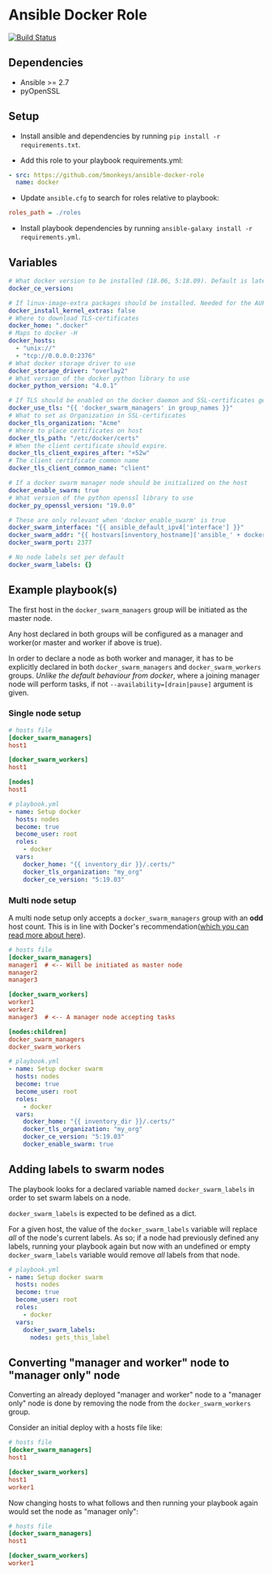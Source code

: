 # Ansible Docker Role

[![Build Status](https://travis-ci.com/5monkeys/ansible-docker-role.svg?branch=role-refactor)](https://travis-ci.com/5monkeys/ansible-docker-role)

## Dependencies

* Ansible >= 2.7
* pyOpenSSL

## Setup

* Install ansible and dependencies by running `pip install -r requirements.txt`.

* Add this role to your playbook requirements.yml:

```yaml
- src: https://github.com/5monkeys/ansible-docker-role
  name: docker
```

* Update `ansible.cfg` to search for roles relative to playbook:

```ini
roles_path = ./roles
```

* Install playbook dependencies by running `ansible-galaxy install -r requirements.yml`.

## Variables

```yaml
# What docker version to be installed (18.06, 5:18.09). Default is latest.
docker_ce_version:

# If linux-image-extra packages should be installed. Needed for the AUFS storage driver.
docker_install_kernel_extras: false
# Where to download TLS-certificates
docker_home: ".docker"
# Maps to docker -H
docker_hosts:
  - "unix://"
  - "tcp://0.0.0.0:2376"
# What docker storage driver to use
docker_storage_driver: "overlay2"
# What version of the docker python library to use
docker_python_version: "4.0.1"

# If TLS should be enabled on the docker daemon and SSL-certificates generated
docker_use_tls: "{{ 'docker_swarm_managers' in group_names }}"
# What to set as Organization in SSL-certificates
docker_tls_organization: "Acme"
# Where to place certificates on host
docker_tls_path: "/etc/docker/certs"
# When the client certificate should expire.
docker_tls_client_expires_after: "+52w"
# The client certificate common name
docker_tls_client_common_name: "client"

# If a docker swarm manager node should be initialized on the host
docker_enable_swarm: true
# What version of the python openssl library to use
docker_py_openssl_version: "19.0.0"

# These are only relevant when 'docker_enable_swarm' is true
docker_swarm_interface: "{{ ansible_default_ipv4['interface'] }}"
docker_swarm_addr: "{{ hostvars[inventory_hostname]['ansible_' + docker_swarm_interface]['ipv4']['address'] }}"
docker_swarm_port: 2377

# No node labels set per default
docker_swarm_labels: {}
```

## Example playbook(s)

The first host in the `docker_swarm_managers` group will be initiated as the master node.

Any host declared in both groups will be configured as a manager and worker(or master 
and worker if above is true).

In order to declare a node as both worker and manager, it has to be explicitly
declared in both `docker_swarm_managers` and `docker_swarm_workers` groups. _Unlike
the default behaviour from docker_, where a joining manager node will perform tasks,
if not `--availability=[drain|pause]` argument is given.

### Single node setup

```ini
# hosts file
[docker_swarm_managers]
host1

[docker_swarm_workers]
host1

[nodes]
host1
```

```yaml
# playbook.yml
- name: Setup docker
  hosts: nodes
  become: true
  become_user: root
  roles:
    - docker
  vars:
    docker_home: "{{ inventory_dir }}/.certs/"
    docker_tls_organization: "my_org"
    docker_ce_version: "5:19.03"
```

### Multi node setup

A multi node setup only accepts a `docker_swarm_managers` group with an **odd**
host count. This is in line with Docker's recommendation([which you can read more
about here](https://docs.docker.com/engine/swarm/admin_guide/)).

```ini
# hosts file
[docker_swarm_managers]
manager1  # <-- Will be initiated as master node
manager2
manager3

[docker_swarm_workers]
worker1
worker2
manager3  # <-- A manager node accepting tasks

[nodes:children]
docker_swarm_managers
docker_swarm_workers
```

```yaml
# playbook.yml
- name: Setup docker swarm
  hosts: nodes
  become: true
  become_user: root
  roles:
    - docker
  vars:
    docker_home: "{{ inventory_dir }}/.certs/"
    docker_tls_organization: "my_org"
    docker_ce_version: "5:19.03"
    docker_enable_swarm: true
```

## Adding labels to swarm nodes

The playbook looks for a declared variable named `docker_swarm_labels` in order
to set swarm labels on a node.

`docker_swarm_labels` is expected to be defined as a dict.

For a given host, the value of the `docker_swarm_labels` variable will replace
_all_ of the node's current labels. As so; if a node had previously defined any
labels, running your playbook again but now with an undefined or empty
`docker_swarm_labels` variable would remove _all_ labels from that node.

```yml
# playbook.yml
- name: Setup docker swarm
  hosts: nodes
  become: true
  become_user: root
  roles:
    - docker
  vars:
    docker_swarm_labels:
      nodes: gets_this_label
```

## Converting "manager and worker" node to "manager only" node

Converting an already deployed "manager and worker" node to a "manager only" node
is done by removing the node from the `docker_swarm_workers` group.

Consider an initial deploy with a hosts file like:

```ini
# hosts file
[docker_swarm_managers]
host1

[docker_swarm_workers]
host1
worker1
```

Now changing hosts to what follows and then running your playbook again would set
the node as "manager only":

```ini
# hosts file
[docker_swarm_managers]
host1

[docker_swarm_workers]
worker1
```
